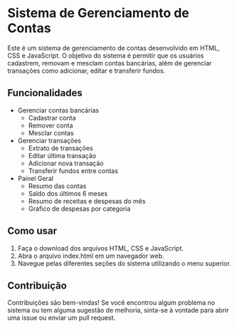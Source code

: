 
# Sistema de Gerenciamento de Contas

Este é um sistema de gerenciamento de contas desenvolvido em HTML, CSS e JavaScript. O objetivo do sistema é permitir que os usuários cadastrem, removam e mesclam contas bancárias, além de gerenciar transações como adicionar, editar e transferir fundos.

## Funcionalidades

- Gerenciar contas bancárias
  - Cadastrar conta
  - Remover conta
  - Mesclar contas
- Gerenciar transações
  - Extrato de transações
  - Editar última transação
  - Adicionar nova transação
  - Transferir fundos entre contas
- Painel Geral
  - Resumo das contas
  - Saldo dos últimos 6 meses
  - Resumo de receitas e despesas do mês
  - Gráfico de despesas por categoria

## Como usar

1. Faça o download dos arquivos HTML, CSS e JavaScript.
2. Abra o arquivo index.html em um navegador web.
3. Navegue pelas diferentes seções do sistema utilizando o menu superior.

## Contribuição

Contribuições são bem-vindas! Se você encontrou algum problema no sistema ou tem alguma sugestão de melhoria, sinta-se à vontade para abrir uma issue ou enviar um pull request.

